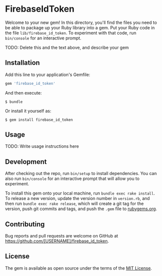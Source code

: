 # FirebaseIdToken

Welcome to your new gem! In this directory, you'll find the files you need to be able to package up your Ruby library into a gem. Put your Ruby code in the file `lib/firebase_id_token`. To experiment with that code, run `bin/console` for an interactive prompt.

TODO: Delete this and the text above, and describe your gem

## Installation

Add this line to your application's Gemfile:

```ruby
gem 'firebase_id_token'
```

And then execute:

    $ bundle

Or install it yourself as:

    $ gem install firebase_id_token

## Usage

TODO: Write usage instructions here

## Development

After checking out the repo, run `bin/setup` to install dependencies. You can also run `bin/console` for an interactive prompt that will allow you to experiment.

To install this gem onto your local machine, run `bundle exec rake install`. To release a new version, update the version number in `version.rb`, and then run `bundle exec rake release`, which will create a git tag for the version, push git commits and tags, and push the `.gem` file to [rubygems.org](https://rubygems.org).

## Contributing

Bug reports and pull requests are welcome on GitHub at https://github.com/[USERNAME]/firebase_id_token.

## License

The gem is available as open source under the terms of the [MIT License](https://opensource.org/licenses/MIT).
